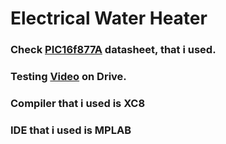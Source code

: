 
# Electrical Water Heater

### Check [PIC16f877A](https://www.microchip.com/wwwproducts/en/PIC16F877A) datasheet, that i used.
 

### Testing [Video](https://drive.google.com/file/d/1WYxe5F5uFLNkFtCmZjRUc0qwqAzCdEgk/view?usp=drivesdk) on Drive.
   

### Compiler that i used is XC8
### IDE that i used is MPLAB
